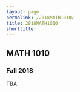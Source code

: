 ```yaml
---
layout: page
permalink: /2018MATH1010/
title: 2018MATH1010
shorttitle:
---
```



## MATH 1010

### Fall 2018

TBA